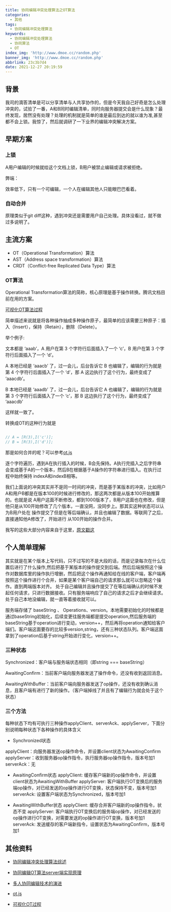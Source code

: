 ```yaml
---
title: 协同编辑冲突处理算法之OT算法
categories:
  - 其他
tags:
  - 协同编辑冲突处理算法
keywords:
  - 协同编辑冲突处理算法
  - 协同算法
  - OT
index_img: 'http://www.dmoe.cc/random.php'
banner_img: 'http://www.dmoe.cc/random.php'
abbrlink: 23c3b7d4
date: 2021-12-27 20:19:59
---
```


## 背景

我司的滴答清单是可以分享清单与人共享协作的，但是今天我自己好奇是怎么处理冲突的，试验了一番，A和B同时编辑清单，同时向服务器提交会是什么现象？最终发现，居然没有处理？处理的机制就是简单的谁是最后到达的就以谁为准,甚至都不会上锁。我惊了，然后就调研了一下业界的编辑冲突解决方案。

## 早期方案

### 上锁

A用户编辑的时候就给这个文档上锁，B用户被禁止编辑或请求被拒绝。

弊端：

效率低下，只有一个可编辑，一个人在编辑其他人只能眼巴巴看着。

### 自动合并

原理类似于git diff这种，遇到冲突还是需要用户自己处理。具体没看过，就不做过多说明了。

## 主流方案

- OT（Operational Transformation）算法
- AST（Address space transformation）算法
- CRDT（Conflict-free Replicated Data Type）算法

### OT算法

Operational Transformation算法的简称，核心原理是基于操作转换。腾讯文档目前在用的方案。

[可视化OT算法过程](http://operational-transformation.github.io/index.html)

简单描述来说就是将各种操作抽成多种操作原子，最简单的应该需要三种原子：插入（Insert），保持（Retain），删除（Delete）。

举个例子:

文本都是 ‘aaab’，A 用户在第 3 个字符行后面插入了一个 ‘c’，B 用户在第 3 个字符行后面插入了一个 ‘d’。

A 本地已经是 ‘aaacb’ 了，过一会儿，后台告诉它 B 也编辑了，编辑的行为就是第 4 个字符行后面插入了一个 ‘d’，那 A 这边执行了这个行为，最终变成了 ‘aaacdb’。

B 本地已经是 ‘aaadb’ 了，过一会儿，后台告诉它 A 也编辑了，编辑的行为就是第 3 个字符行后面插入了一个 ‘c’，那 B 这边执行了这个行为，最终变成了 ‘aaacdb’

这样就一致了。

转换成OT的这种行为就是

```js

// A = [R(3),I('c')];
// B = [R(3),I('d')];

```

那是如何合并的呢？可以参考[ot.js](https://github.com/Operational-Transformation/ot.js)

逐个字符遍历，遇到A在执行插入的时候，B会先保持。A执行完插入之后字符串会变成基于A的一个版本，然后B在根据基于A操作的字符串进行插入。在执行过程中始终保持 indexA和indexB相等。

我们上面说的冲突其实并不是同一时间的冲突，而是基于某版本的冲突，比如用户A和用户B都是在版本100的时候进行修改的，那这两次都是从版本100开始推算的。也就是说 A用户这面不断修改，都到1000版本了，B用户这面也在修改，但是他只是从100开始修改了几个版本，一直没网，没同步上。那其实这种状态可以认为B用户处在 操作提交了但是在等后端确认，并且也编辑了数据。等联网了之后，直接通知他A修改了，开始进行 从100开始的操作合并。


我写的这些大部分内容来自于这里，[原文戳这](http://www.alloyteam.com/2019/07/13659/)

## 个人简单理解

其实就是在某个版本上写代码，只不过写的不是大段的话，而是记录每次在什么位置后进行了什么操作,然后把基于某版本的操作提交到后端。然后后端按照这个操作对数据库里的操作执行增删，然后把这个操作再通知给在线的客户端，客户端再按照这个操作进行个合并，如果是某个客户端自己的请求那么就可以忽略这个操作。直到两端版本对齐。
处于自己编辑并且操作提交了在等后端确认的时候不发起任何请求，只进行数据接收。只有服务端响应了自己的请求之后才会继续请求。
处于自己本地没编辑，就一直等着接收就可以。

服务端存储了 baseString 、 Operations、version。本地需要初始化的时候都是通过baseString初始化，后续变更往服务端都是提交operation,然后服务端的baseString基于operation进行变动，version++，然后再将operation通知给客户端们。客户端这面要存的比较多version,string，还有三种状态队列。客户端这面拿到了operation后基于string开始进行变化，version++。

### 三种状态

Synchronized：客户端与服务端状态相同（即string === baseString）

AwaitingConfirm：当前客户端向服务器发送了操作命令，还没有收到返回消息。

AwaitingWithBuffer：当前客户端向服务器发送了op操作，还没有收到确认消息，且客户端有进行了新的操作。（客户端掉线了并且有了编辑行为就会处于这个状态）

### 三个方法

每种状态下均有可执行三种操作applyClient、serverAck、applyServer，下面分别说明每种状态下各种操作的具体含义

- Synchronized状态

applyClient：向服务器发送op操作命令，并设置client状态为AwaitingConfirm
applyServer：收到服务器op操作指令，执行服务器op操作指令，版本号加1
serverAck：无 

- AwaitingConfirm状态
applyClient: 缓存客户端新的op操作命令，并设置client状态为AwaitingWithBuffer
applyServer: 客户端执行OT变换后的服务端op操作，对已经发送的op操作进行OT变换，状态保持不变，版本号加1
serverAck: 设置客户端状态为Synchronized，版本号加1 

- AwaitingWithBuffer状态 
applyClient: 缓存合并客户端新的op操作指令，状态不变 
applyServer: 客户端执行OT变换后的服务端op操作，对已经发送的op操作进行OT变换，对需要发送的op操作进行OT变换，版本号加1
serverAck: 发送缓存的客户端新指令，设置状态为AwaitingConfirm，版本号加1 


## 其他资料

 - [协同编辑冲突处理算法综述](https://mp.weixin.qq.com/s?__biz=MjM5MTY2NTIyMA==&mid=2649000528&idx=1&sn=98521c16c3f24809f426fe39ae48e203&chksm=bea2377b89d5be6df3656e8b8c76d022ab1fe6deece6b3f16e88ab07b5cba227542240f7d5d7#rd)

 - [协同编辑OT算法server端实现原理](http://hupengfoot.github.io/2019/01/08/OT-server.html)

 - [多人协同编辑技术的演进](https://juejin.cn/post/7030327005665034247)

 - [ot.js](https://github.com/Operational-Transformation/ot.js)

 - [可视化OT过程](http://operational-transformation.github.io/index.html)





